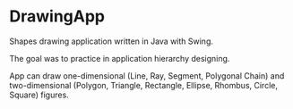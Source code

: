 # DrawingApp
Shapes drawing application written in Java with Swing.

The goal was to practice in application hierarchy designing.

App can draw one-dimensional (Line, Ray, Segment, Polygonal Chain) and two-dimensional 
(Polygon, Triangle, Rectangle, Ellipse, Rhombus, Circle, Square) figures.
